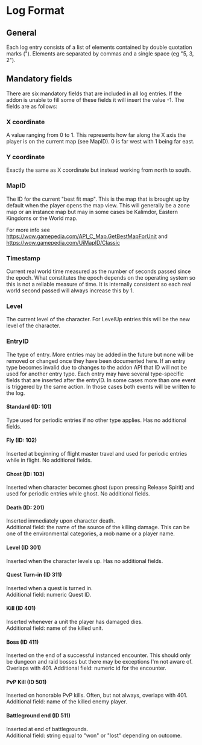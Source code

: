 # Log Format

## General
Each log entry consists of a list of elements contained by double quotation marks ("). Elements are separated by commas and a single space (eg "5, 3, 2"). 

## Mandatory fields
There are six mandatory fields that are included in all log entries. If the addon is unable to fill some of these fields it will insert the value -1. The fields are as follows:

### X coordinate
A value ranging from 0 to 1. This represents how far along the X axis the player is on the current map (see MapID). 0 is far west with 1 being far east. 

### Y coordinate
Exactly the same as X coordinate but instead working from north to south.

### MapID
The ID for the current "best fit map". This is the map that is brought up by default when the player opens the map view. This will generally be a zone map or an instance map but may in some cases be Kalimdor, Eastern Kingdoms or the World map.

For more info see https://wow.gamepedia.com/API_C_Map.GetBestMapForUnit and https://wow.gamepedia.com/UiMapID/Classic

### Timestamp
Current real world time measured as the number of seconds passed since the epoch. What constitutes the epoch depends on the operating system so this is not a reliable measure of time. It is internally consistent so each real world second passed will always increase this by 1.

### Level
The current level of the character. For LevelUp entries this will be the new level of the character.

### EntryID
The type of entry. More entries may be added in the future but none will be removed or changed once they have been documented here. If an entry type becomes invalid due to changes to the addon API that ID will not be used for another entry type. Each entry may have several type-specific fields that are inserted after the entryID. In some cases more than one event is triggered by the same action. In those cases both events will be written to the log.

#### Standard (ID: 101)
Type used for periodic entries if no other type applies. Has no additional fields.

#### Fly (ID: 102)
Inserted at beginning of flight master travel and used for periodic entries while in flight. No additional fields.

#### Ghost (ID: 103)
Inserted when character becomes ghost (upon pressing Release Spirit) and used for periodic entries while ghost. No additional fields.

#### Death (ID: 201)
Inserted immediately upon character death.  
Additional field: the name of the source of the killing damage. This can be one of the environmental categories, a mob name or a player name.

#### Level (ID 301)
Inserted when the character levels up. Has no additional fields.

#### Quest Turn-in (ID 311)
Inserted when a quest is turned in.  
Additional field: numeric Quest ID. 

#### Kill (ID 401)
Inserted whenever a unit the player has damaged dies.  
Additional field: name of the killed unit.

#### Boss (ID 411)
Inserted on the end of a successful instanced encounter. This should only be dungeon and raid bosses but there may be exceptions I'm not aware of. Overlaps with 401.
Additional field: numeric id for the encounter.


#### PvP Kill (ID 501)
Inserted on honorable PvP kills. Often, but not always, overlaps with 401.
Additional field: name of the killed enemy player.

#### Battleground end (ID 511)
Inserted at end of battlegrounds.  
Additional field: string equal to "won" or "lost" depending on outcome.



